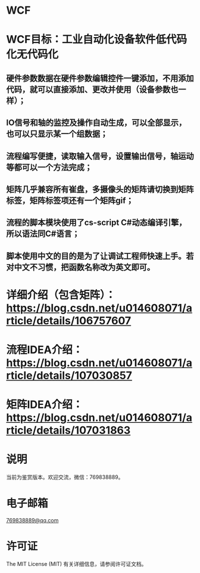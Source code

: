 # WCF

# WCF目标：工业自动化设备软件低代码化无代码化

## 硬件参数数据在硬件参数编辑控件一键添加，不用添加代码，就可以直接添加、更改并使用（设备参数也一样）；

## IO信号和轴的监控及操作自动生成，可以全部显示，也可以只显示某一个组数据；

## 流程编写便捷，读取输入信号，设置输出信号，轴运动等都可以一个方法完成；

## 矩阵几乎兼容所有崔盘，多摄像头的矩阵请切换到矩阵标签，矩阵标签项还有一个矩阵gif；

## 流程的脚本模块使用了cs-script C#动态编译引擎，所以语法同C#语言；

## 脚本使用中文的目的是为了让调试工程师快速上手。若对中文不习惯，把函数名称改为英文即可。

# 详细介绍（包含矩阵）：https://blog.csdn.net/u014608071/article/details/106757607

# 流程IDEA介绍：https://blog.csdn.net/u014608071/article/details/107030857

# 矩阵IDEA介绍：https://blog.csdn.net/u014608071/article/details/107031863

# 说明
当前为鉴赏版本。欢迎交流，微信：769838889。

# 电子邮箱
769838889@qq.com

# 许可证
The MIT License (MIT) 有关详细信息，请参阅许可证文档。 

